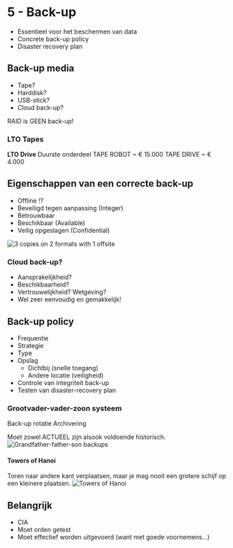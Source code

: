 # 5 - Back-up
- Essentieel voor het beschermen van data
- Concrete back-up policy
- Disaster recovery plan

## Back-up media
- Tape?
- Harddisk?
- USB-stick?
- Cloud back-up?

RAID is GEEN back-up!

### LTO Tapes
**LTO Drive**
Duurste onderdeel
TAPE ROBOT ~ € 15.000
TAPE DRIVE ~ € 4.000

## Eigenschappen van een correcte back-up
- Offline !?
- Beveiligd tegen aanpassing (Integer)
- Betrouwbaar
- Beschikbaar (Available)
- Veilig opgeslagen (Confidential)

![3 copies on 2 formats with 1 offsite](https://i.imgur.com/5KTX8wo.png)

### Cloud back-up?
- Aansprakelijkheid?
- Beschikbaarheid?
- Vertrouwelijkheid? Wetgeving?
- Wel zeer eenvoudig en gemakkelijk!

## Back-up policy
- Frequentie
- Strategie
- Type
- Opslag
  - Dichtbij (snelle toegang)
  - Andere locatie (veiligheid)
- Controle van integriteit back-up
- Testen van disaster-recovery plan

### Grootvader-vader-zoon systeem
Back-up rotatie
Archivering

Moet zowel ACTUEEL zijn alsook voldoende historisch. 
![Grandfather-father-son backups](https://i.imgur.com/F18PkwQ.png)

#### Towers of Hanoi
Toren naar andere kant verplaatsen, maar je mag nooit een grotere schijf op een kleinere plaatsen.
![Towers of Hanoi](https://i.imgur.com/ylxnYjR.png)

## Belangrijk
- CIA
- Moet orden getest
- Moet effectief worden uitgevoerd (want met goede voornemens...)
<!--stackedit_data:
eyJoaXN0b3J5IjpbMTA0NzQ1NjM0MiwtMTczODkyOTczMiw2MT
gxNjcwNzUsNTkyODY5ODcsLTkxMDgzMjE3Nyw3MzUxNzI3ODUs
LTExNDk5NjE4NDAsLTI5MTcwMDUwOF19
-->